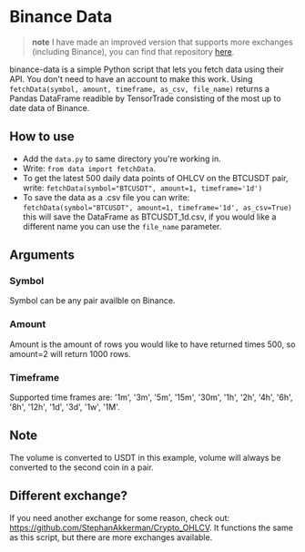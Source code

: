 # Binance Data

> **note**
> I have made an improved version that supports more exchanges (including Binance), you can find that repository [here](https://github.com/StephanAkkerman/crypto-ohlcv).

binance-data is a simple Python script that lets you fetch data using their API. You don't need to have an account to make this work.
Using `fetchData(symbol, amount, timeframe, as_csv, file_name)` returns a Pandas DataFrame readible by TensorTrade consisting of the most up to date data of Binance.

## How to use
- Add the `data.py` to same directory you're working in.
- Write: `from data import fetchData`.
- To get the latest 500 daily data points of OHLCV on the BTCUSDT pair, write: `fetchData(symbol="BTCUSDT", amount=1, timeframe='1d')`
- To save the data as a .csv file you can write: `fetchData(symbol="BTCUSDT", amount=1, timeframe='1d', as_csv=True)` this will save the DataFrame as BTCUSDT_1d.csv, if you would like a different name you can use the `file_name` parameter.

## Arguments
### Symbol
Symbol can be any pair availble on Binance. 

### Amount
Amount is the amount of rows you would like to have returned times 500, so amount=2 will return 1000 rows. 

### Timeframe
Supported time frames are: '1m', '3m', '5m', '15m', '30m', '1h', '2h', '4h', '6h', '8h', '12h', '1d', '3d', '1w', '1M'.

## Note
The volume is converted to USDT in this example, volume will always be converted to the second coin in a pair.

## Different exchange?
If you need another exchange for some reason, check out: https://github.com/StephanAkkerman/Crypto_OHLCV. It functions the same as this script, but there are more exchanges available.
